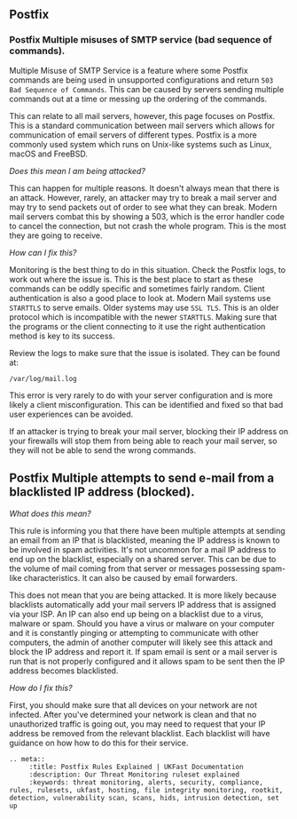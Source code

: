 ## Postfix

### Postfix Multiple misuses of SMTP service (bad sequence of commands).

Multiple Misuse of SMTP Service is a feature where some Postfix commands are being used in unsupported configurations and return ```503 Bad Sequence of Commands```. This can be caused by servers sending multiple commands out at a time or messing up the ordering of the commands. 

This can relate to all mail servers, however, this page focuses on Postfix. This is a standard communication between mail servers which allows for communication of email servers of different types. Postfix is a more commonly used system which runs on Unix-like systems such as Linux, macOS and FreeBSD.

*Does this mean I am being attacked?*


This can happen for multiple reasons. It doesn't always mean that there is an attack. However, rarely, an attacker may try to break a mail server and may try to send packets out of order to see what they can break. Modern mail servers combat this by showing a 503, which is the error handler code to cancel the connection, but not crash the whole program. This is the most they are going to receive.  

*How can I fix this?*


Monitoring is the best thing to do in this situation. Check the Postfix logs, to work out where the issue is. This is the best place to start as these commands can be oddly specific and sometimes fairly random. 
Client authentication is also a good place to look at. Modern Mail systems use ```STARTTLS``` to serve emails. Older systems may use ```SSL TLS```. This is an older protocol which is incompatible with the newer ```STARTTLS```.  Making sure that the programs or the client connecting to it use the right authentication method is key to its success.



Review the logs to make sure that the issue is isolated. They can be found at:

`/var/log/mail.log`


This error is very rarely to do with your server configuration and is more likely a client misconfiguration. This can be identified and fixed so that bad user experiences can be avoided.

If an attacker is trying to break your mail server, blocking their IP address on your firewalls will stop them from being able to reach your mail server, so they will not be able to send the wrong commands. 


## Postfix Multiple attempts to send e-mail from a blacklisted IP address (blocked).


*What does this mean?*


This rule is informing you that there have been multiple attempts at sending an email from an IP that is blacklisted, meaning the IP address is known to be involved in spam activities. It's not uncommon for a mail IP address to end up on the blacklist, especially on a shared server. This can be due to the volume of mail coming from that server or messages possessing spam-like characteristics. It can also be caused by email forwarders. 

This does not mean that you are being attacked. It is more likely because blacklists automatically add your mail servers IP address that is assigned via your ISP. An IP can also end up being on a blacklist due to a virus, malware or spam. Should you have a virus or malware on your computer and it is constantly pinging or attempting to communicate with other computers, the admin of another computer will likely see this attack and block the IP address and report it. If spam email is sent or a mail server is run that is not properly configured and it allows spam to be sent then the IP address becomes blacklisted. 

*How do I fix this?*

First, you should make sure that all devices on your network are not infected. After you've determined your network is clean and that no unauthorized traffic is going out, you may need to request that your IP address be removed from the relevant blacklist. Each blacklist will have guidance on how how to do this for their service.

```eval_rst
.. meta::
     :title: Postfix Rules Explained | UKFast Documentation
     :description: Our Threat Monitoring ruleset explained
     :keywords: threat monitoring, alerts, security, compliance, rules, rulesets, ukfast, hosting, file integrity monitoring, rootkit, detection, vulnerability scan, scans, hids, intrusion detection, set up
